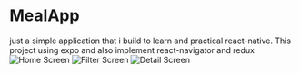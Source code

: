 # MealApp
just a simple application that i build to learn and practical react-native. This project using expo and also implement react-navigator and redux  
![Home Screen](../main/ss1.png)
![Filter Screen](../main/ss2.png)
![Detail Screen](../main/ss3.png)

